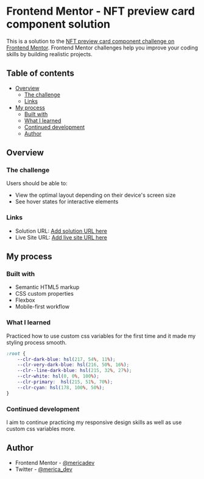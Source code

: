 # Frontend Mentor - NFT preview card component solution

This is a solution to the [NFT preview card component challenge on Frontend Mentor](https://www.frontendmentor.io/challenges/nft-preview-card-component-SbdUL_w0U). Frontend Mentor challenges help you improve your coding skills by building realistic projects. 

## Table of contents

- [Overview](#overview)
  - [The challenge](#the-challenge)
  - [Links](#links)
- [My process](#my-process)
  - [Built with](#built-with)
  - [What I learned](#what-i-learned)
  - [Continued development](#continued-development)
  - [Author](#author)


## Overview

### The challenge

Users should be able to:

- View the optimal layout depending on their device's screen size
- See hover states for interactive elements


### Links

- Solution URL: [Add solution URL here](https://your-solution-url.com)
- Live Site URL: [Add live site URL here](https://your-live-site-url.com)

## My process

### Built with

- Semantic HTML5 markup
- CSS custom properties
- Flexbox
- Mobile-first workflow


### What I learned

Practiced how to use custom css variables for the first time and it made my styling process smooth.


```css
:root {
    --clr-dark-blue: hsl(217, 54%, 11%);
    --clr-very-dark-blue: hsl(216, 50%, 16%);
    --clr--line-dark-blue: hsl(215, 32%, 27%);
    --clr-white: hsl(0, 0%, 100%);
    --clr-primary:  hsl(215, 51%, 70%);
    --clr-cyan: hsl(178, 100%, 50%);
}
```

### Continued development

I aim to continue practicing my responsive design skills as well as use custom css variables more.



## Author

- Frontend Mentor - [@mericadev](https://www.frontendmentor.io/profile/mericadev)
- Twitter - [@merica_dev](https://www.twitter.com/merica_dev)


